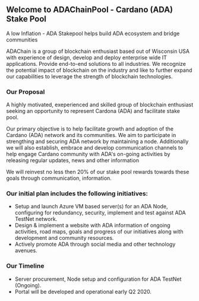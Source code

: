 ## Welcome to ADAChainPool - Cardano (ADA) Stake Pool

A low Inflation - ADA Stakepool helps build ADA ecosystem and bridge communities

ADAChain is a group of blockchain enthusiast based out of Wisconsin USA with experience of design, develop and deploy enterprise wide IT applications. Provide end-to-end solutions to all industries. We recognize the potential impact of blockchain on the industry and like to further expand our capabilities to leverage the strength of blockchain technologies.   


### Our Proposal

A highly motivated, exeperienced and skilled group of blockchain enthusiast seeking an opportunity to represent Cardona (ADA) and facilitate stake pool.  

Our primary objective is to help facilitate growth and adoption of the Cardano (ADA) network and its communities. We aim to participate in strengthing and securing ADA network by maintaining a node. Additionally we will also establish, embrace and develop communication channels to help engage Cardano community with ADA's on-going activities by releasing regular updates, news and other information

We will reinvest no less then 20% of our stake pool rewards towards these goals through communication, information.


### Our initial plan includes the following initiatives:

- Setup and launch Azure VM based server(s) for an ADA Node, configuring for redundancy, security, implement and test against ADA TestNet network.
- Design & implement a website with ADA information of ongoing activities, road maps, goals and progress of our initiatives along with development and community resources.
- Actively promote ADA through social media and other technology avenues. 

### Our Timeline

- Server procurement, Node setup and configuration for ADA TestNet (Ongoing).
- Portal will be developed and operational early Q2 2020.
